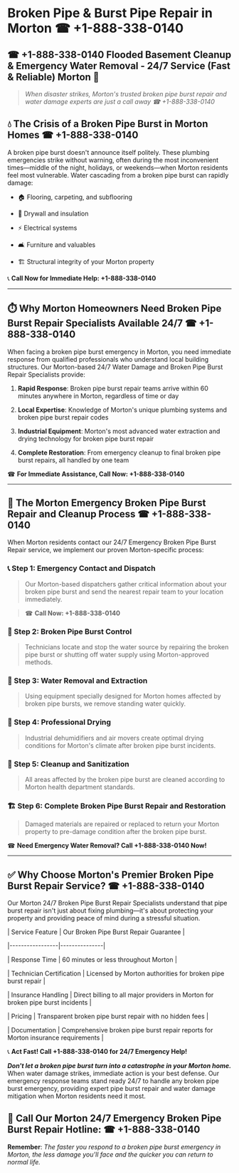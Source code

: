 # Broken Pipe & Burst Pipe Repair in Morton ☎ +1-888-338-0140  
## ☎ +1-888-338-0140 Flooded Basement Cleanup & Emergency Water Removal - 24/7 Service (Fast & Reliable) Morton 🚨  

> *When disaster strikes, Morton's trusted broken pipe burst repair and water damage experts are just a call away ☎ +1-888-338-0140*  

## 💧 The Crisis of a Broken Pipe Burst in Morton Homes ☎ +1-888-338-0140  

A broken pipe burst doesn't announce itself politely. These plumbing emergencies strike without warning, often during the most inconvenient times—middle of the night, holidays, or weekends—when Morton residents feel most vulnerable. Water cascading from a broken pipe burst can rapidly damage:  

* 🏠 Flooring, carpeting, and subflooring  
* 🧱 Drywall and insulation  
* ⚡ Electrical systems  
* 🛋️ Furniture and valuables  
* 🏗️ Structural integrity of your Morton property  

📞 **Call Now for Immediate Help: +1-888-338-0140**  

---  

## ⏱️ Why Morton Homeowners Need Broken Pipe Burst Repair Specialists Available 24/7 ☎ +1-888-338-0140  

When facing a broken pipe burst emergency in Morton, you need immediate response from qualified professionals who understand local building structures. Our Morton-based 24/7 Water Damage and Broken Pipe Burst Repair Specialists provide:  

1. **Rapid Response**: Broken pipe burst repair teams arrive within 60 minutes anywhere in Morton, regardless of time or day  
2. **Local Expertise**: Knowledge of Morton's unique plumbing systems and broken pipe burst repair codes  
3. **Industrial Equipment**: Morton's most advanced water extraction and drying technology for broken pipe burst repair  
4. **Complete Restoration**: From emergency cleanup to final broken pipe burst repairs, all handled by one team  

☎ **For Immediate Assistance, Call Now: +1-888-338-0140**  

---  

## 🔧 The Morton Emergency Broken Pipe Burst Repair and Cleanup Process ☎ +1-888-338-0140  

When Morton residents contact our 24/7 Emergency Broken Pipe Burst Repair service, we implement our proven Morton-specific process:  

### 📞 Step 1: Emergency Contact and Dispatch  
> Our Morton-based dispatchers gather critical information about your broken pipe burst and send the nearest repair team to your location immediately.  
> ☎ **Call Now: +1-888-338-0140**  

### 🚿 Step 2: Broken Pipe Burst Control  
> Technicians locate and stop the water source by repairing the broken pipe burst or shutting off water supply using Morton-approved methods.  

### 🌊 Step 3: Water Removal and Extraction  
> Using equipment specially designed for Morton homes affected by broken pipe bursts, we remove standing water quickly.  

### 💨 Step 4: Professional Drying  
> Industrial dehumidifiers and air movers create optimal drying conditions for Morton's climate after broken pipe burst incidents.  

### 🧼 Step 5: Cleanup and Sanitization  
> All areas affected by the broken pipe burst are cleaned according to Morton health department standards.  

### 🏗️ Step 6: Complete Broken Pipe Burst Repair and Restoration  
> Damaged materials are repaired or replaced to return your Morton property to pre-damage condition after the broken pipe burst.  

☎ **Need Emergency Water Removal? Call +1-888-338-0140 Now!**  

---  

## ✅ Why Choose Morton's Premier Broken Pipe Burst Repair Service? ☎ +1-888-338-0140  

Our Morton 24/7 Broken Pipe Burst Repair Specialists understand that pipe burst repair isn't just about fixing plumbing—it's about protecting your property and providing peace of mind during a stressful situation.  

| Service Feature | Our Broken Pipe Burst Repair Guarantee |  
|-----------------|---------------|  
| Response Time | 60 minutes or less throughout Morton |  
| Technician Certification | Licensed by Morton authorities for broken pipe burst repair |  
| Insurance Handling | Direct billing to all major providers in Morton for broken pipe burst incidents |  
| Pricing | Transparent broken pipe burst repair with no hidden fees |  
| Documentation | Comprehensive broken pipe burst repair reports for Morton insurance requirements |  

📞 **Act Fast! Call +1-888-338-0140 for 24/7 Emergency Help!**  

***Don't let a broken pipe burst turn into a catastrophe in your Morton home.*** When water damage strikes, immediate action is your best defense. Our emergency response teams stand ready 24/7 to handle any broken pipe burst emergency, providing expert pipe burst repair and water damage mitigation when Morton residents need it most.  

## 📱 Call Our Morton 24/7 Emergency Broken Pipe Burst Repair Hotline: ☎ +1-888-338-0140  

**Remember**: *The faster you respond to a broken pipe burst emergency in Morton, the less damage you'll face and the quicker you can return to normal life.*